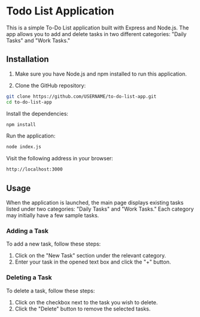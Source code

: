 # Todo List Application

This is a simple To-Do List application built with Express and Node.js. The app allows you to add and delete tasks in two different categories: "Daily Tasks" and "Work Tasks."

## Installation

1. Make sure you have Node.js and npm installed to run this application.

2. Clone the GitHub repository:

```bash
git clone https://github.com/USERNAME/to-do-list-app.git
cd to-do-list-app
```
Install the dependencies:
```bash
npm install
```
Run the application:
```bash
node index.js
````
Visit the following address in your browser:
```bash
http://localhost:3000
```
## Usage
When the application is launched, the main page displays existing tasks listed under two categories: "Daily Tasks" and "Work Tasks." Each category may initially have a few sample tasks.

### Adding a Task
To add a new task, follow these steps:

1. Click on the "New Task" section under the relevant category.
2. Enter your task in the opened text box and click the "+" button.

### Deleting a Task
To delete a task, follow these steps:

1. Click on the checkbox next to the task you wish to delete.
2. Click the "Delete" button to remove the selected tasks.
